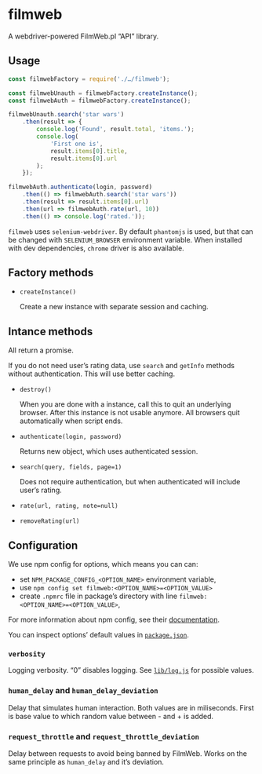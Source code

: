 filmweb
=======

A webdriver-powered FilmWeb.pl “API” library.


Usage
-----

```js
const filmwebFactory = require('./…/filmweb');

const filmwebUnauth = filmwebFactory.createInstance();
const filmwebAuth = filmwebFactory.createInstance();

filmwebUnauth.search('star wars')
    .then(result => {
        console.log('Found', result.total, 'items.');
        console.log(
            'First one is',
            result.items[0].title,
            result.items[0].url
        );
    });

filmwebAuth.authenticate(login, password)
    .then(() => filmwebAuth.search('star wars'))
    .then(result => result.items[0].url)
    .then(url => filmwebAuth.rate(url, 10))
    .then(() => console.log('rated.'));
```

`filmweb` uses `selenium-webdriver`. By default `phantomjs` is used,
but that can be changed with `SELENIUM_BROWSER` environment variable.
When installed with dev dependencies, `chrome` driver is also available.


Factory methods
---------------

- `createInstance()`

  Create a new instance with separate session and caching.


Intance methods
---------------

All return a promise.

If you do not need user’s rating data, use `search` and `getInfo`
methods without authentication. This will use better caching.

- `destroy()`

  When you are done with a instance, call this to quit an underlying
  browser. After this instance is not usable anymore.
  All browsers quit automatically when script ends.

- `authenticate(login, password)`

  Returns new object, which uses authenticated session.

- `search(query, fields, page=1)`

  Does not require authentication, but when authenticated will include
  user’s rating.

- `rate(url, rating, note=null)`

- `removeRating(url)`


Configuration
-------------

We use npm config for options, which means you can can:

- set `NPM_PACKAGE_CONFIG_<OPTION_NAME>` environment variable,
- use `npm config set filmweb:<OPTION_NAME>=<OPTION_VALUE>`
- create `.npmrc` file in package’s directory with line
  `filmweb:<OPTION_NAME>=<OPTION_VALUE>`,

For more information about npm config, see their
[documentation](https://docs.npmjs.com/misc/config).

You can inspect options’ default values in
[`package.json`](./package.json).


### `verbosity`

Logging verbosity. “0” disables logging. See
[`lib/log.js`](./lib/log.js) for possible values.

### `human_delay` and `human_delay_deviation`

Delay that simulates human interaction. Both values are in miliseconds.
First is base value to which random value between -<deviation> and
+<deviation> is added.

### `request_throttle` and `request_throttle_deviation`

Delay between requests to avoid being banned by FilmWeb.
Works on the same principle as `human_delay` and it’s deviation.
